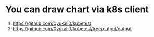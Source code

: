 # You can draw chart via k8s client
1. https://github.com/0yukali0/kubetest
2. https://github.com/0yukali0/kubetest/tree/output/output
